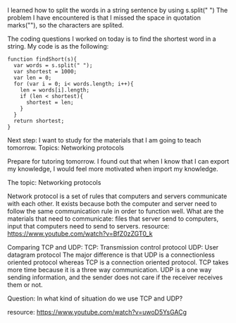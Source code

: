 I learned how to split the words in a string sentence by using s.split(" ")
The problem I have encountered is that I missed the space in quotation marks(""), so the characters are splited.

The coding questions I worked on today is to find the shortest word in a string.
My code is as the following:
```
function findShort(s){
  var words = s.split(" ");
  var shortest = 1000;
  var len = 0;
  for (var i = 0; i< words.length; i++){
    len = words[i].length;
    if (len < shortest){
      shortest = len;
    }
  }
  return shortest;
}
```


Next step: I want to study for the materials that I am going to teach tomorrow.
Topics: Networking protocols


Prepare for tutoring tomorrow. I found out that when I know that I can export my knowledge, I would feel more motivated when import my knowledge.

The topic: Networking protocols

Network protocol is a set of rules that computers and servers communicate with each other. It exists because both the computer and server need to follow the same communication rule in order to function well. What are the materials that need to communicate: files that server send to computers, input that computers need to send to servers.
resource: https://www.youtube.com/watch?v=BfZ0zZGT0_k

Comparing TCP and UDP:
TCP: Transmission control protocol
UDP: User datagram protocol
The major difference is that UDP is a connectionless oriented protocol whereas TCP is a connection oriented protocol. TCP takes more time because it is a three way communication. UDP is a one way sending information, and the sender does not care if the receiver receives them or not.

Question: In what kind of situation do we use TCP and UDP?

resource: https://www.youtube.com/watch?v=uwoD5YsGACg
